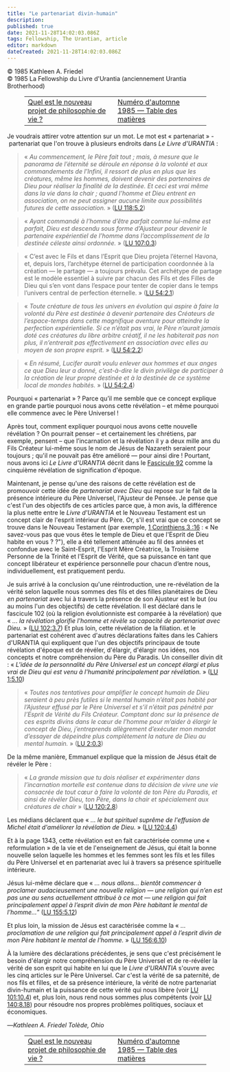 ```yaml
---
title: "Le partenariat divin-humain"
description: 
published: true
date: 2021-11-28T14:02:03.086Z
tags: Fellowship, The Urantian, article
editor: markdown
dateCreated: 2021-11-28T14:02:03.086Z
---
```


<p class="v-card v-sheet theme--light grey lighten-3 px-2">© 1985 Kathleen A. Friedel<br>© 1985 La Fellowship du Livre d'Urantia (anciennement Urantia Brotherhood)</p>
<figure class="table chapter-navigator">
  <table>
    <tbody>
      <tr>
        <td>
        <a href="/fr/article/Jeff_Wattles/What_is_the_new_philosophy_of_living_project">
          <span class="mdi mdi-arrow-left-drop-circle"></span><span class="pl-2">Quel est le nouveau projet de philosophie de vie ?</span>
        </a>
        </td>
        <td>
        <a href="/fr/index/articles_the_urantian#numéro-d'automne-1985">
          <span class="mdi mdi-book-open-variant"></span><span class="pl-2">Numéro d'automne 1985 — Table des matières</span>
        </a>
        </td>
        <td>
        </td>
      </tr>
    </tbody>
  </table>
</figure>



Je voudrais attirer votre attention sur un mot. Le mot est « partenariat » - partenariat que l'on trouve à plusieurs endroits dans _Le Livre d'URANTIA_ :

> « _Au commencement, le Père fait tout ; mais, à mesure que le panorama de l’éternité se déroule en réponse à la volonté et aux commandements de l’Infini, il ressort de plus en plus que les créatures, même les hommes, doivent devenir des partenaires de Dieu pour réaliser la finalité de la destinée. Et ceci est vrai même dans la vie dans la chair ; quand l’homme et Dieu entrent en association, on ne peut assigner aucune limite aux possibilités futures de cette association._ » ([LU 118:5.2](/fr/The_Urantia_Book/118#p5_2))

> « _Ayant commandé à l’homme d’être parfait comme lui-même est parfait, Dieu est descendu sous forme d’Ajusteur pour devenir le partenaire expérientiel de l’homme dans l’accomplissement de la destinée céleste ainsi ordonnée._ » ([LU 107:0.3](/fr/The_Urantia_Book/107#p0_3))

> « C’est avec le Fils et dans l’Esprit que Dieu projeta l’éternel Havona, et, depuis lors, l’archétype éternel de participation coordonnée à la création — le partage — a toujours prévalu. Cet archétype de partage est le modèle essentiel à suivre par chacun des Fils et des Filles de Dieu qui s’en vont dans l’espace pour tenter de copier dans le temps l’univers central de perfection éternelle. » ([LU 54:2.1](/fr/The_Urantia_Book/54#p2_1))

> « _Toute créature de tous les univers en évolution qui aspire à faire la volonté du Père est destinée à devenir partenaire des Créateurs de l’espace-temps dans cette magnifique aventure pour atteindre la perfection expérientielle. Si ce n’était pas vrai, le Père n’aurait jamais doté ces créatures du libre arbitre créatif, il ne les habiterait pas non plus, il n’entrerait pas effectivement en association avec elles au moyen de son propre esprit._ » ([LU 54:2.2](/fr/The_Urantia_Book/54#p2_2))

> « _En résumé, Lucifer aurait voulu enlever aux hommes et aux anges ce que Dieu leur a donné, c’est-à-dire le divin privilège de participer à la création de leur propre destinée et à la destinée de ce système local de mondes habités._ » ([LU 54:2.4](/fr/The_Urantia_Book/54#p2_4))

Pourquoi « partenariat » ? Parce qu’il me semble que ce concept explique en grande partie pourquoi nous avons cette révélation – et même pourquoi elle commence avec le Père Universel !

Après tout, comment expliquer pourquoi nous avons cette nouvelle révélation ? On pourrait penser – et certainement les chrétiens, par exemple, pensent – que l’incarnation et la révélation il y a deux mille ans du Fils Créateur lui-même sous le nom de Jésus de Nazareth seraient pour toujours ; qu'il ne pouvait pas être amélioré — pour ainsi dire ! Pourtant, nous avons ici _Le Livre d'URANTIA_ décrit dans le [Fascicule 92](/fr/The_Urantia_Book/92) comme la cinquième révélation de signification d'époque.

Maintenant, je pense qu'une des raisons de cette révélation est de promouvoir cette idée de _partenariat avec Dieu_ qui repose sur le fait de la présence intérieure du Père Universel, l'Ajusteur de Pensée. Je pense que c'est l'un des objectifs de ces articles parce que, à mon avis, la différence la plus nette entre le _Livre d'URANTIA_ et le Nouveau Testament est un concept clair de l'esprit intérieur du Père. Or, s'il est vrai que ce concept se trouve dans le Nouveau Testament (par exemple, [1 Corinthiens 3 :16](/fr/Bible/1_Corinthians/3#v16) : « Ne savez-vous pas que vous êtes le temple de Dieu et que l'Esprit de Dieu habite en vous ? ?"), elle a été tellement atténuée au fil des années et confondue avec le Saint-Esprit, l'Esprit Mère Créatrice, la Troisième Personne de la Trinité et l'Esprit de Vérité, que sa puissance en tant que concept libérateur et expérience personnelle pour chacun d’entre nous, individuellement, est pratiquement perdu.

Je suis arrivé à la conclusion qu'une réintroduction, une re-révélation de la vérité selon laquelle nous sommes des fils et des filles planétaires de Dieu _en partenariat_ avec lui à travers la présence de son Ajusteur est le but (ou au moins l'un des objectifs) de cette révélation. Il est déclaré dans le fascicule 102 (où la religion évolutionniste est comparée à la révélation) que « _... la révélation glorifie l'homme et révèle sa capacité de partenariat avec Dieu._ » ([LU 102:3.7](/fr/The_Urantia_Book/102#p3_7)) Et plus loin, cette révélation de la filiation. et le partenariat est cohérent avec d'autres déclarations faites dans les Cahiers d'URANTIA qui expliquent que l'un des objectifs principaux de toute révélation d'époque est de révéler, d'élargir, d'élargir nos idées, nos concepts et notre compréhension du Père du Paradis. Un conseiller divin dit : « _L'idée de la personnalité du Père Universel est un concept élargi et plus vrai de Dieu qui est venu à l'humanité principalement par révélation._ » ([LU 1:5.10](/fr/The_Urantia_Book/1#p5_10))

> « _Toutes nos tentatives pour amplifier le concept humain de Dieu seraient à peu près futiles si le mental humain n’était pas habité par l’Ajusteur effusé par le Père Universel et s’il n’était pas pénétré par l’Esprit de Vérité du Fils Créateur. Comptant donc sur la présence de ces esprits divins dans le cœur de l’homme pour m’aider à élargir le concept de Dieu, j’entreprends allègrement d’exécuter mon mandat d’essayer de dépeindre plus complètement la nature de Dieu au mental humain._ » ([LU 2:0.3](/fr/The_Urantia_Book/2#p0_3))

De la même manière, Emmanuel explique que la mission de Jésus était de révéler le Père :

> « _La grande mission que tu dois réaliser et expérimenter dans l’incarnation mortelle est contenue dans ta décision de vivre une vie consacrée de tout cœur à faire la volonté de ton Père du Paradis, et ainsi de révéler Dieu, ton Père, dans la chair et spécialement aux créatures de chair_ » ([LU 120:2.8](/fr/The_Urantia_Book/120#p2_8))

Les médians déclarent que « _... le but spirituel suprême de l'effusion de Michel était d'améliorer la révélation de Dieu._ » ([LU 120:4.4](/fr/The_Urantia_Book/120#p4_4))

Et à la page 1343, cette révélation est en fait caractérisée comme une « reformulation » de la vie et de l'enseignement de Jésus, qui était la bonne nouvelle selon laquelle les hommes et les femmes sont les fils et les filles du Père Universel et en partenariat avec lui à travers sa présence spirituelle intérieure.

Jésus lui-même déclare que « _... nous allons... bientôt commencer à proclamer audacieusement une nouvelle religion — une religion qui n’en est pas une au sens actuellement attribué à ce mot — une religion qui fait principalement appel à l’esprit divin de mon Père habitant le mental de l’homme…_” ([LU 155:5.12](/fr/The_Urantia_Book/155#p5_12))

Et plus loin, la mission de Jésus est caractérisée comme la « _... proclamation de une religion qui fait principalement appel à l’esprit divin de mon Père habitant le mental de l’homme._ » ([LU 156:6.10](/fr/The_Urantia_Book/156#p6_10))

À la lumière des déclarations précédentes, je sens que c'est précisément le besoin d'élargir notre compréhension du Père Universel et de re-révéler la vérité de son esprit qui habite en lui que le _Livre d'URANTIA_ s'ouvre avec les cinq articles sur le Père Universel. Car c'est la vérité de sa paternité, de nos fils et filles, et de sa présence intérieure, la vérité de notre partenariat divin-humain et la puissance de cette vérité qui nous libère (voir [LU 101:10.4](/fr/The_Urantia_Book/101#p10_4)) et, plus loin, nous rend nous sommes plus compétents (voir [LU 140:8.18](/fr/The_Urantia_Book/140#p8_18)) pour résoudre nos propres problèmes politiques, sociaux et économiques.

—_Kathleen A. Friedel_
_Tolède, Ohio_




<figure class="table chapter-navigator">
  <table>
    <tbody>
      <tr>
        <td>
        <a href="/fr/article/Jeff_Wattles/What_is_the_new_philosophy_of_living_project">
          <span class="mdi mdi-arrow-left-drop-circle"></span><span class="pl-2">Quel est le nouveau projet de philosophie de vie ?</span>
        </a>
        </td>
        <td>
        <a href="/fr/index/articles_the_urantian#numéro-d'automne-1985">
          <span class="mdi mdi-book-open-variant"></span><span class="pl-2">Numéro d'automne 1985 — Table des matières</span>
        </a>
        </td>
        <td>
        </td>
      </tr>
    </tbody>
  </table>
</figure>
